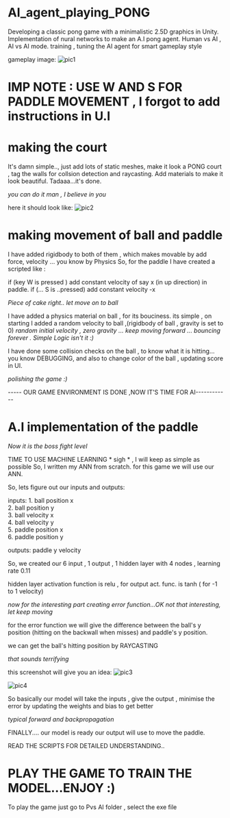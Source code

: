 # AI_agent_playing_PONG
Developing a classic pong game with a minimalistic 2.5D graphics in Unity.
Implementation of nural networks to make an A.I pong agent.
Human vs AI , AI vs AI mode.
training , tuning the AI agent for smart gameplay style

gameplay image:
![pic1](https://github.com/parikshitsaikia1619/AI_agent_playing_PONG/blob/master/pics/Screenshot%20(51).png?raw=true)

# IMP NOTE : USE W AND S FOR PADDLE MOVEMENT , I forgot to add instructions in U.I

# making the court
It's damn simple.., just add lots of static meshes, make it look a PONG court ,
tag the walls for collsion detection and raycasting. Add materials to make it look beautiful.
Tadaaa...it's done.

*you can do it man , I believe in you*

here it should look like:
![pic2](https://github.com/parikshitsaikia1619/AI_agent_playing_PONG/blob/master/pics/Screenshot%20(47).png?raw=true)

# making movement of ball and paddle
I have added rigidbody to both of them , which makes movable by add force, velocity ... you know by Physics
So, for the paddle I have created a scripted like :

  if (key W is pressed )
    add constant velocity of say x (in up direction) in paddle.
  if (... S is ..pressed)
    add constant velocity -x
    
*Piece of cake right.. let move on to ball*

  I have added a physics material on ball , for its bouciness.
  its simple , on starting I added a random velocity to ball ,(rigidbody of ball , gravity is set to 0)
  *random initial velocity , zero gravity ... keep moving forward ... bouncing forever . Simple Logic isn't it :)*
  
  I have done some collision checks on the ball , to know what it is hitting... you know DEBUGGING,
  and also to change color of the ball , updating score in UI.
  
  
  *polishing the game :)*
  
  ----- OUR GAME ENVIRONMENT IS DONE ,NOW IT'S TIME FOR AI------------
  
  # A.I implementation of the paddle 
  
  *Now it is the boss fight level*
  
  TIME TO USE MACHINE LEARNING  * sigh * , I will keep as simple as possible
  So, I written my ANN from scratch.
  for this game we will use our ANN.
  
  So, lets figure out our inputs and outputs:
  
  inputs: 1. ball position x   
          2. ball position y   
          3. ball velocity x   
          4. ball velocity y    
          5. paddle position x   
          6. paddle position y
          
   outputs: paddle y velocity
   
   So, we created our 6 input , 1 output , 1 hidden layer with 4 nodes , learning rate 0.11
   
   hidden layer activation function is relu , for output act. func. is tanh ( for -1 to 1 velocity)
   
   *now for the interesting part creating error function...OK not that interesting, let keep moving*
   
   for the error function we will give the difference between the ball's y position (hitting on the backwall when misses)  and 
   paddle's y position.
   
   we can get the ball's hitting position by RAYCASTING 
   
   *that sounds terrifying* 
   
   this screenshot will give you an idea:
    ![pic3](https://github.com/parikshitsaikia1619/AI_agent_playing_PONG/blob/master/pics/Screenshot%20(52).png?raw=true)
    
   ![pic4](https://github.com/parikshitsaikia1619/AI_agent_playing_PONG/blob/master/pics/Screenshot%20(53).png?raw=true)
   
   So basically our model will take the inputs , give the output , minimise the error by updating the weights and bias
   to get better 
   
   *typical forward and backpropagation*
   
   FINALLY.... our model is ready our output will use to move the paddle.
   
   READ THE SCRIPTS FOR DETAILED UNDERSTANDING..
   # PLAY THE GAME TO TRAIN THE MODEL...ENJOY :)
   
   To play the game just go to Pvs AI folder , select the exe file
   
   
   
  
  
  
